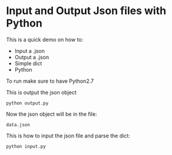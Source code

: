 # Input and Output Json files with Python

This is a quick demo on how to:

- Input a .json
- Output a .json
- Simple dict
- Python

To run make sure to have Python2.7

This is output the json object

	python output.py

Now the json object will be in the file:

	data.json

This is how to input the json file and parse the dict:

	python input.py
